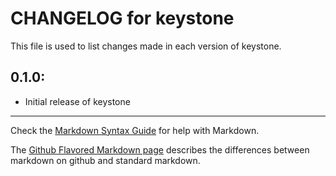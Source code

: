 # CHANGELOG for keystone

This file is used to list changes made in each version of keystone.

## 0.1.0:

* Initial release of keystone

- - - 
Check the [Markdown Syntax Guide](http://daringfireball.net/projects/markdown/syntax) for help with Markdown.

The [Github Flavored Markdown page](http://github.github.com/github-flavored-markdown/) describes the differences between markdown on github and standard markdown.
